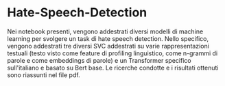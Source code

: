 # Hate-Speech-Detection
Nei notebook presenti, vengono addestrati diversi modelli di machine learning per svolgere un task di hate speech detection. Nello specifico, vengono addestrati tre diversi SVC addestrati su varie rappresentazioni testuali (testo visto come feature di profiling linguistico, come n-grammi di parole e come embeddings di parole) e un Transformer specifico sull'italiano e basato su Bert base. Le ricerche condotte e i risultati ottenuti sono riassunti nel file pdf.
